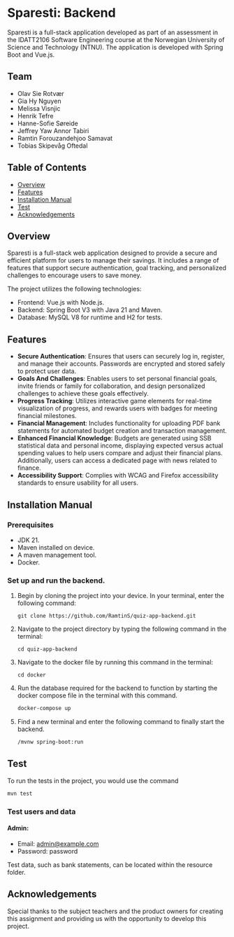 # Sparesti: Backend
Sparesti is a full-stack application developed as part of an assessment in the IDATT2106 Software Engineering course
at the Norwegian University of Science and Technology (NTNU). The application is developed with Spring Boot and Vue.js.

## Team
- Olav Sie Rotvær
- Gia Hy Nguyen
- Melissa Visnjic
- Henrik Tefre
- Hanne-Sofie Søreide
- Jeffrey Yaw Annor Tabiri
- Ramtin Forouzandehjoo Samavat
- Tobias Skipevåg Oftedal

## Table of Contents
- [Overview](#overview)
- [Features](#features)
- [Installation Manual](#installation-manual)
- [Test](#test)
- [Acknowledgements](#acknowledgements)

## Overview
Sparesti is a full-stack web application designed to provide a secure and efficient platform for users to manage their
savings. It includes a range of features that support secure authentication, goal tracking, and personalized challenges
to encourage users to save money.

The project utilizes the following technologies:
- Frontend: Vue.js with Node.js.
- Backend: Spring Boot V3 with Java 21 and Maven.
- Database: MySQL V8 for runtime and H2 for tests.

## Features
- **Secure Authentication**: Ensures that users can securely log in, register, and manage their accounts. Passwords are encrypted and stored safely to protect user data.
- **Goals And Challenges**: Enables users to set personal financial goals, invite friends or family for collaboration, and design personalized challenges to achieve these goals effectively.
- **Progress Tracking**: Utilizes interactive game elements for real-time visualization of progress, and rewards users with badges for meeting financial milestones.
- **Financial Management**: Includes functionality for uploading PDF bank statements for automated budget creation and transaction management.
- **Enhanced Financial Knowledge**: Budgets are generated using SSB statistical data and personal income, displaying expected versus actual spending values to help users compare and adjust their financial plans. Additionally, users can access a dedicated page with news related to finance.
- **Accessibility Support**: Complies with WCAG and Firefox accessibility standards to ensure usability for all users.

## Installation Manual

### Prerequisites
- JDK 21.
- Maven installed on device.
- A maven management tool.
- Docker.

### Set up and run the backend.

1. Begin by cloning the project into your device. In your terminal, enter the following command:
   ```
   git clone https://github.com/RamtinS/quiz-app-backend.git
   ```

2. Navigate to the project directory by typing the following command in the terminal:
   ```
   cd quiz-app-backend
   ```

3. Navigate to the docker file by running this command in the terminal:
   ```
   cd docker
   ```

4. Run the database required for the backend to function by starting the docker compose file in the terminal with this command.
   ```sh
   docker-compose up
   ```

5. Find a new terminal and enter the following command to finally start the backend.
   ```sh
   /mvnw spring-boot:run
   ```

## Test
To run the tests in the project, you would use the command
   ```sh
   mvn test
   ```

### Test users and data
#### Admin:
- Email: admin@example.com
- Password: password

Test data, such as bank statements, can be located within the resource folder.


## Acknowledgements
Special thanks to the subject teachers and the product owners for creating this assignment and providing us with the 
opportunity to develop this project.
